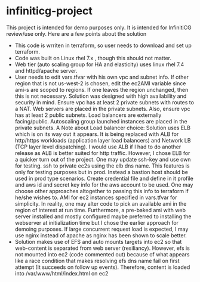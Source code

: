 # infiniticg-project
This project is intended for demo purposes only.  It is intended for InfinitiCG review/use only. 
 Here are a few points about the solution
- This code is wrriten in terraform, so user needs to download and set up terraform.
- Code was built on Linux rhel 7.x , though this should not matter.
- Web tier (auto scaling group for HA and elasticity) uses linux rhel 7.4 and httpd/apache server.
- User needs to edit vars.tfvar with his own vpc and subnet info. If other region that is not us-west-2 is chosen, edit the ec2AMI variable
since ami-s are scoped to regions.  If one leaves the region unchanged, then this is not necessary.
Solution was designed with high availability and security in mind. Ensure vpc has at least 2 private subnets with routes to a NAT.  Web servers are placed in the private subnets. Also, ensure vpc has at least 2 public subnets. Load balancers are externally facing/public.
Autoscaling group launched instances are placed in the private subnets.
A Note about Load balancer choice: Solution uses ELB which is on its way out it appears.  It is being replaced with ALB for http/https workloads (application layer load balancers) and Network LB (TCP layer level dispatching). I would use ALB if I had to do another release as ALB is better suited for http traffic.  However, I chose ELB for a quicker turn out of the project.
One may update ssh-key and use own for testing. ssh to private ec2s using the elb dns name.  This features is only for testing purposes but in prod.  Instead a bastion host should be used in prod type scenarios.
Create credential file and define in it profile and aws id and secret key info for the aws account to be used. One may choose other approaches altogether to passing this info to terraform if he/she wishes to.
AMI for ec2 instances specified in vars.tfvar for simplicity.  In reality, one may alter code to pick an available ami in the region of interest at run time.  Furthermore, a pre-baked ami with web server installed and mostly configured maybe preferred to installing the webserver at initialization time but I chose the earlier approach for demoing purposes.
If large concurrent request load is expected, I may use nginx instead of apache as nginx has been shown to scale better.
- Solution makes use of EFS and auto mounts targets into ec2 so that web-content is separated from web server (resiliancy).  However, efs is not mounted into ec2 (code commented out) because of what appears like a race condition that makes resolving efs dns name fail on first attempt (It succeeds on follow up events).  Therefore, content is loaded into /var/www/html/index.html on ec2

